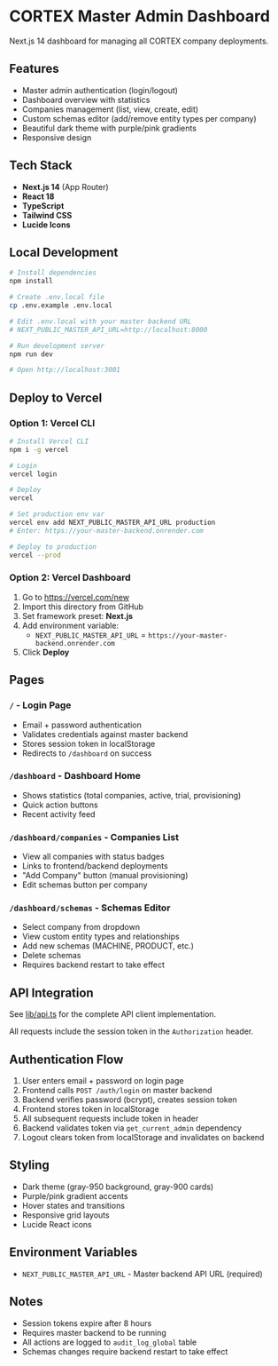 # CORTEX Master Admin Dashboard

Next.js 14 dashboard for managing all CORTEX company deployments.

## Features

- Master admin authentication (login/logout)
- Dashboard overview with statistics
- Companies management (list, view, create, edit)
- Custom schemas editor (add/remove entity types per company)
- Beautiful dark theme with purple/pink gradients
- Responsive design

## Tech Stack

- **Next.js 14** (App Router)
- **React 18**
- **TypeScript**
- **Tailwind CSS**
- **Lucide Icons**

## Local Development

```bash
# Install dependencies
npm install

# Create .env.local file
cp .env.example .env.local

# Edit .env.local with your master backend URL
# NEXT_PUBLIC_MASTER_API_URL=http://localhost:8000

# Run development server
npm run dev

# Open http://localhost:3001
```

## Deploy to Vercel

### Option 1: Vercel CLI

```bash
# Install Vercel CLI
npm i -g vercel

# Login
vercel login

# Deploy
vercel

# Set production env var
vercel env add NEXT_PUBLIC_MASTER_API_URL production
# Enter: https://your-master-backend.onrender.com

# Deploy to production
vercel --prod
```

### Option 2: Vercel Dashboard

1. Go to https://vercel.com/new
2. Import this directory from GitHub
3. Set framework preset: **Next.js**
4. Add environment variable:
   - `NEXT_PUBLIC_MASTER_API_URL` = `https://your-master-backend.onrender.com`
5. Click **Deploy**

## Pages

### `/` - Login Page
- Email + password authentication
- Validates credentials against master backend
- Stores session token in localStorage
- Redirects to `/dashboard` on success

### `/dashboard` - Dashboard Home
- Shows statistics (total companies, active, trial, provisioning)
- Quick action buttons
- Recent activity feed

### `/dashboard/companies` - Companies List
- View all companies with status badges
- Links to frontend/backend deployments
- "Add Company" button (manual provisioning)
- Edit schemas button per company

### `/dashboard/schemas` - Schemas Editor
- Select company from dropdown
- View custom entity types and relationships
- Add new schemas (MACHINE, PRODUCT, etc.)
- Delete schemas
- Requires backend restart to take effect

## API Integration

See [lib/api.ts](lib/api.ts) for the complete API client implementation.

All requests include the session token in the `Authorization` header.

## Authentication Flow

1. User enters email + password on login page
2. Frontend calls `POST /auth/login` on master backend
3. Backend verifies password (bcrypt), creates session token
4. Frontend stores token in localStorage
5. All subsequent requests include token in header
6. Backend validates token via `get_current_admin` dependency
7. Logout clears token from localStorage and invalidates on backend

## Styling

- Dark theme (gray-950 background, gray-900 cards)
- Purple/pink gradient accents
- Hover states and transitions
- Responsive grid layouts
- Lucide React icons

## Environment Variables

- `NEXT_PUBLIC_MASTER_API_URL` - Master backend API URL (required)

## Notes

- Session tokens expire after 8 hours
- Requires master backend to be running
- All actions are logged to `audit_log_global` table
- Schemas changes require backend restart to take effect
